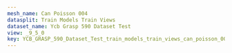 ```yaml
---
mesh_name: Can Poisson 004
datasplit: Train Models Train Views
dataset_name: Ycb Grasp 590 Dataset Test
view: _9_5_0
key: YCB_GRASP_590_Dataset_Test_train_models_train_views_can_poisson_004__9_5_0
---
```

